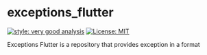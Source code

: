 # exceptions_flutter

[![style: very good analysis][very_good_analysis_badge]][very_good_analysis_link]
[![License: MIT][license_badge]][license_link]

Exceptions Flutter is a repository that provides exception in a format

[license_badge]: https://img.shields.io/badge/license-MIT-blue.svg
[license_link]: https://opensource.org/licenses/MIT
[very_good_analysis_badge]: https://img.shields.io/badge/style-very_good_analysis-B22C89.svg
[very_good_analysis_link]: https://pub.dev/packages/very_good_analysis
